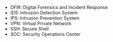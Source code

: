 * DFIR: Digital Forensics and Incident Response
* IDS: Intrusion Detection System
* IPS: Intrusion Prevention System
* VPN: Virtual Private Network
* SSH: Secure Shell
* SOC: Security Operations Center
